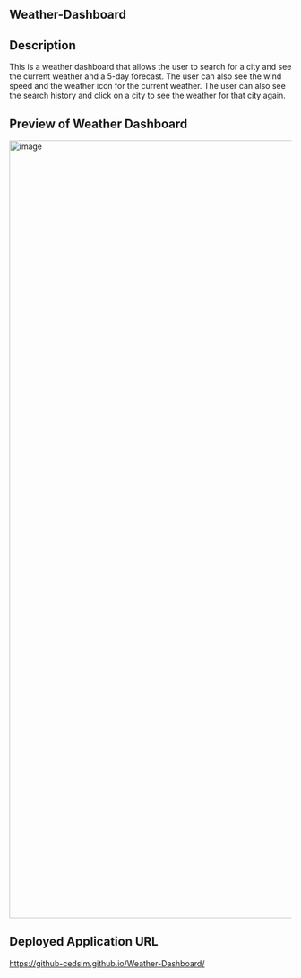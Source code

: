## Weather-Dashboard

## Description 
This is a weather dashboard that allows the user to search for a city and see the current weather and a 5-day forecast. The user can also see the wind speed and the weather icon for the current weather. The user can also see the search history and click on a city to see the weather for that city again.  

## Preview of Weather Dashboard
<img width="1387" alt="image" src="https://github.com/github-cedsim/Weather-Dashboard/assets/126218396/4469019c-1249-428f-8be3-c0db7dfe7a73">


## Deployed Application URL
https://github-cedsim.github.io/Weather-Dashboard/


